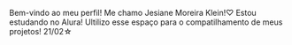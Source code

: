 Bem-vindo ao meu perfil!
Me chamo Jesiane Moreira Klein!♡
Estou estudando no Alura!
Ultilizo esse espaço para o compatilhamento de meus projetos!
21/02☆
